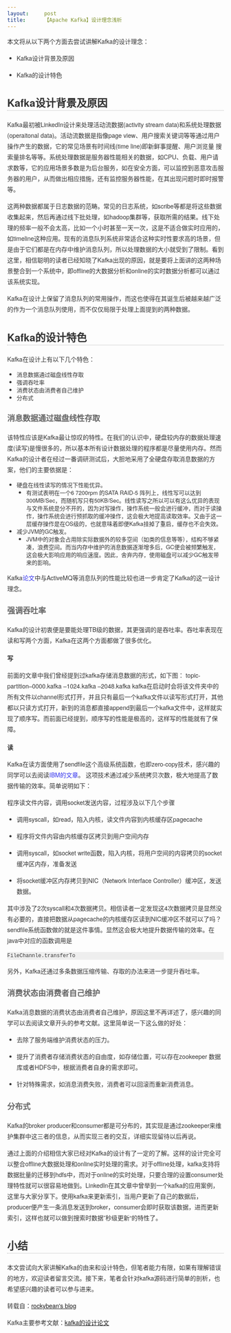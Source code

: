 ```yaml
---
layout:     post
title:      【Apache Kafka】设计理念浅析
---
```

<div id="article_content" class="article_content clearfix csdn-tracking-statistics" data-pid="blog" data-mod="popu_307" data-dsm="post">
								            <link rel="stylesheet" href="https://csdnimg.cn/release/phoenix/template/css/ck_htmledit_views-f76675cdea.css">
						<div class="htmledit_views" id="content_views">
                
<p style="font-family:'Helvetica Neue', Helvetica, Arial, sans-serif;font-size:14px;line-height:25px;color:rgb(51,51,51);">
本文将从以下两个方面去尝试讲解Kafka的设计理念：</p>
<ul style="color:rgb(51,51,51);font-family:'Helvetica Neue', Helvetica, Arial, sans-serif;font-size:13px;line-height:18px;"><li style="line-height:18px;list-style-type:disc;">
<p style="font-size:14px;line-height:25px;">Kafka设计背景及原因</p>
</li><li style="line-height:18px;list-style-type:disc;">
<p style="font-size:14px;line-height:25px;">Kafka的设计特色</p>
</li></ul><h2 id="kafka" style="color:rgb(51,51,51);font-size:24px;line-height:36px;border-bottom-width:1px;border-bottom-style:dotted;border-bottom-color:rgb(170,170,170);font-family:'Helvetica Neue', Helvetica, Arial, sans-serif;">
Kafka设计背景及原因</h2>
<p style="font-family:'Helvetica Neue', Helvetica, Arial, sans-serif;font-size:14px;line-height:25px;color:rgb(51,51,51);">
Kafka最初被LinkedIn设计来处理活动流数据(activity stream data)和系统处理数据(operaitonal data)。活动流数据是指像page view、用户搜索关键词等等通过用户操作产生的数据，它的常见场景有时间线(time line)即新鲜事提醒、用户浏览量 搜索量排名等等。系统处理数据是服务器性能相关的数据，如CPU、负载、用户请求数等，它的应用场景多数是为后台服务，如在安全方面，可以监控到恶意攻击服务器的用户，从而做出相应措施，还有监控服务器性能，在其出现问题时即时报警等。</p>
<p style="font-family:'Helvetica Neue', Helvetica, Arial, sans-serif;font-size:14px;line-height:25px;color:rgb(51,51,51);">
这两种数据都属于日志数据的范畴。常见的日志系统，如scribe等都是将这些数据收集起来，然后再通过线下批处理，如hadoop集群等，获取所需的结果。线下处理的频率一般不会太高，比如一个小时甚至一天一次，这是不适合做实时应用的，如timeline这种应用。现有的消息队列系统非常适合这种实时性要求高的场景，但是由于它们都是在内存中维护消息队列，所以处理数据的大小就受到了限制。看到这里，相信聪明的读者已经知晓了Kafka出现的原因，就是要将上面讲的这两种场景整合到一个系统中，即offline的大数据分析和online的实时数据分析都可以通过该系统实现。</p>
<p style="font-family:'Helvetica Neue', Helvetica, Arial, sans-serif;font-size:14px;line-height:25px;color:rgb(51,51,51);">
Kafka在设计上保留了消息队列的常用操作，而这也使得在其诞生后被越来越广泛的作为一个消息队列使用，而不仅仅局限于处理上面提到的两种数据。</p>
<h2 id="kafka-1" style="color:rgb(51,51,51);font-size:24px;line-height:36px;border-bottom-width:1px;border-bottom-style:dotted;border-bottom-color:rgb(170,170,170);font-family:'Helvetica Neue', Helvetica, Arial, sans-serif;">
Kafka的设计特色</h2>
<p style="font-family:'Helvetica Neue', Helvetica, Arial, sans-serif;font-size:14px;line-height:25px;color:rgb(51,51,51);">
Kafka在设计上有以下几个特色：</p>
<ul style="color:rgb(51,51,51);font-family:'Helvetica Neue', Helvetica, Arial, sans-serif;font-size:13px;line-height:18px;"><li style="line-height:18px;list-style-type:disc;">消息数据通过磁盘线性存取</li><li style="line-height:18px;list-style-type:disc;">强调吞吐率</li><li style="line-height:18px;list-style-type:disc;">消费状态由消费者自己维护</li><li style="line-height:18px;list-style-type:disc;">分布式</li></ul><h3 id="section" style="color:rgb(102,102,102);line-height:27px;font-size:18px;font-family:'Helvetica Neue', Helvetica, Arial, sans-serif;">
消息数据通过磁盘线性存取</h3>
<p style="font-family:'Helvetica Neue', Helvetica, Arial, sans-serif;font-size:14px;line-height:25px;color:rgb(51,51,51);">
该特性应该是Kafka最让惊叹的特性。在我们的认识中，硬盘较内存的数据处理速度(读写)是慢很多的，所以基本所有设计数据处理的程序都是尽量使用内存。<span class="goog_qs-tidbit goog_qs-tidbit-0" style="background-color:inherit;color:inherit;text-decoration:inherit;display:inline !important;">然而Kafka的设计者在经过一番调研测试后，大胆地采用了全硬盘存取消息数据的方案，他们的主要依据是：</span></p>
<ul style="color:rgb(51,51,51);font-family:'Helvetica Neue', Helvetica, Arial, sans-serif;font-size:13px;line-height:18px;"><li style="line-height:18px;list-style-type:disc;"><span class="goog_qs-tidbit goog_qs-tidbit-0" style="background-color:inherit;color:inherit;text-decoration:inherit;display:inline !important;">硬盘在线性读写的情况下性能优异。</span>
<ul style="list-style:disc;"><li style="line-height:18px;list-style-type:disc;">有测试表明在一个6 7200rpm 的SATA RAID-5 阵列上，线性写可以达到300MB/Sec，而随机写只有50KB/Sec。线性读写之所以可以有这么优异的表现与文件系统是分不开的，因为对写操作，操作系统一般会进行缓冲，而对于读操作，操作系统会进行预抓取的缓冲操作，这会极大地提高读取效率。又由于这一层缓存操作是在OS级的，也就意味着即便Kafka挂掉了重启，缓存也不会失效。</li></ul></li><li style="line-height:18px;list-style-type:disc;">减少JVM的GC触发。
<ul style="list-style:disc;"><li style="line-height:18px;list-style-type:disc;">JVM中的对象会占用除实际数据外的较多空间（如类的信息等等），结构不够紧凑，浪费空间。而当内存中维护的消息数据逐渐增多后，GC便会被频繁触发，这会极大影响应用的响应速度。因此，舍弃内存，使用磁盘可以减少GC触发带来的影响。</li></ul></li></ul><p style="font-family:'Helvetica Neue', Helvetica, Arial, sans-serif;font-size:14px;line-height:25px;color:rgb(51,51,51);">
Kafka<a href="http://research.microsoft.com/en-us/um/people/srikanth/netdb11/netdb11papers/netdb11-final12.pdf" rel="nofollow" style="color:rgb(51,51,238);text-decoration:none;">论文</a>中与ActiveMQ等消息队列的性能比较也进一步肯定了Kafka的这一设计理念。</p>
<h3 id="section-1" style="color:rgb(102,102,102);line-height:27px;font-size:18px;font-family:'Helvetica Neue', Helvetica, Arial, sans-serif;">
强调吞吐率</h3>
<p style="font-family:'Helvetica Neue', Helvetica, Arial, sans-serif;font-size:14px;line-height:25px;color:rgb(51,51,51);">
Kafka的设计初衷便是要能处理TB级的数据，其更强调的是吞吐率。吞吐率表现在读和写两个方面，Kafka在这两个方面都做了很多优化。</p>
<h4 id="section-2" style="color:rgb(51,51,51);line-height:18px;font-size:14px;font-family:'Helvetica Neue', Helvetica, Arial, sans-serif;">
写</h4>
<p style="font-family:'Helvetica Neue', Helvetica, Arial, sans-serif;font-size:14px;line-height:25px;color:rgb(51,51,51);">
前面的文章中我们曾经提到过kafka存储消息数据的形式，如下图： topic-partition–0000.kafka –1024.kafka –2048.kafka kafka在启动时会将该文件夹中的所有文件以channel形式打开，并且只有最后一个kafka文件以读写形式打开，其他都以只读方式打开，新到的消息都直接append到最后一个kafka文件中，这样就实现了顺序写。而前面已经提到，顺序写的性能是极高的，这样写的性能就有了保障。</p>
<h4 id="section-3" style="color:rgb(51,51,51);line-height:18px;font-size:14px;font-family:'Helvetica Neue', Helvetica, Arial, sans-serif;">
读</h4>
<p style="font-family:'Helvetica Neue', Helvetica, Arial, sans-serif;font-size:14px;line-height:25px;color:rgb(51,51,51);">
Kafka在读方面使用了sendfile这个高级系统函数，也即zero-copy技术，感兴趣的同学可以去阅读<a href="http://www.ibm.com/developerworks/linux/library/j-zerocopy" rel="nofollow" style="color:rgb(51,51,238);text-decoration:none;">IBM的文章</a>。 这项技术通过减少系统拷贝次数，极大地提高了数据传输的效率。简单说明如下：</p>
<p style="font-family:'Helvetica Neue', Helvetica, Arial, sans-serif;font-size:14px;line-height:25px;color:rgb(51,51,51);">
程序读文件内容，调用socket发送内容，过程涉及以下几个步骤</p>
<ul style="color:rgb(51,51,51);font-family:'Helvetica Neue', Helvetica, Arial, sans-serif;font-size:13px;line-height:18px;"><li style="line-height:18px;list-style-type:disc;">
<p style="font-size:14px;line-height:25px;">调用syscall，如read，陷入内核，读文件内容到内核缓存区pagecache</p>
</li><li style="line-height:18px;list-style-type:disc;">
<p style="font-size:14px;line-height:25px;">程序将文件内容由内核缓存区拷贝到用户空间内存</p>
</li><li style="line-height:18px;list-style-type:disc;">
<p style="font-size:14px;line-height:25px;">调用syscall，如socket write函数，陷入内核，将用户空间的内容拷贝的socket缓冲区内存，准备发送</p>
</li><li style="line-height:18px;list-style-type:disc;">
<p style="font-size:14px;line-height:25px;">将socket缓冲区内存拷贝到NIC（Network Interface Controller）缓冲区，发送数据。</p>
</li></ul><p style="font-family:'Helvetica Neue', Helvetica, Arial, sans-serif;font-size:14px;line-height:25px;color:rgb(51,51,51);">
其中涉及了2次syscall和4次数据拷贝。相信读者一定发现这4次数据拷贝是显然没有必要的，直接把数据从pagecache的内核缓存区读到NIC缓冲区不就可以了吗？sendfile系统函数做的就是这件事情。显然这会极大地提升数据传输的效率。在java中对应的函数调用是</p>
<pre style="font-family:Menlo, Monaco, 'Courier New', monospace;font-size:12px;color:rgb(51,51,51);line-height:18px;background-color:rgb(238,238,238);overflow:auto;"><code style="font-family:Menlo, Monaco, 'Courier New', monospace;font-size:12px;color:inherit;background-color:transparent;border:0px;">FileChannle.transferTo
</code></pre>
<p style="font-family:'Helvetica Neue', Helvetica, Arial, sans-serif;font-size:14px;line-height:25px;color:rgb(51,51,51);">
另外，Kafka还通过多条数据压缩传输、存取的办法来进一步提升吞吐率。</p>
<h3 id="section-4" style="color:rgb(102,102,102);line-height:27px;font-size:18px;font-family:'Helvetica Neue', Helvetica, Arial, sans-serif;">
消费状态由消费者自己维护</h3>
<p style="font-family:'Helvetica Neue', Helvetica, Arial, sans-serif;font-size:14px;line-height:25px;color:rgb(51,51,51);">
Kafka消息数据的消费状态由消费者自己维护，原因这里不再详述了，感兴趣的同学可以去阅读文章开头的参考文献。这里简单说一下这么做的好处：</p>
<ul style="color:rgb(51,51,51);font-family:'Helvetica Neue', Helvetica, Arial, sans-serif;font-size:13px;line-height:18px;"><li style="line-height:18px;list-style-type:disc;">
<p style="font-size:14px;line-height:25px;">去除了服务端维护消费状态的压力。</p>
</li><li style="line-height:18px;list-style-type:disc;">
<p style="font-size:14px;line-height:25px;">提升了消费者存储消费状态的自由度，如存储位置，可以存在zookeeper 数据库或者HDFS中，根据消费者自身的需求即可。</p>
</li><li style="line-height:18px;list-style-type:disc;">
<p style="font-size:14px;line-height:25px;">针对特殊需求，如消息消费失败，消费者可以回滚而重新消费消息。</p>
</li></ul><h3 id="section-5" style="color:rgb(102,102,102);line-height:27px;font-size:18px;font-family:'Helvetica Neue', Helvetica, Arial, sans-serif;">
分布式</h3>
<p style="font-family:'Helvetica Neue', Helvetica, Arial, sans-serif;font-size:14px;line-height:25px;color:rgb(51,51,51);">
Kafka的broker producer和consumer都是可分布的，其实现是通过zookeeper来维护集群中这三者的信息，从而实现三者的交互，详细实现留待以后再说。</p>
<p style="font-family:'Helvetica Neue', Helvetica, Arial, sans-serif;font-size:14px;line-height:25px;color:rgb(51,51,51);">
通过上面的介绍相信大家已经对Kafka的设计有了一定的了解。这样的设计完全可以整合offline大数据处理和online实时处理的需求。对于offline处理，kafka支持将数据批量的迁移到hdfs中，而对于online的实时处理，只要合理的设置consumer处理特性就可以很容易地做到。LinkedIn在其文章中曾举到一个kafka的应用案例，这里与大家分享下。使用kafka来更新索引，当用户更新了自己的数据后，producer便产生一条消息发送到broker，consumer会即时获取该数据，进而更新索引，这样也就可以做到搜索时数据”秒级更新“的特性了。</p>
<h2 id="section-6" style="color:rgb(51,51,51);font-size:24px;line-height:36px;border-bottom-width:1px;border-bottom-style:dotted;border-bottom-color:rgb(170,170,170);font-family:'Helvetica Neue', Helvetica, Arial, sans-serif;">
小结</h2>
<p style="font-family:'Helvetica Neue', Helvetica, Arial, sans-serif;font-size:14px;line-height:25px;color:rgb(51,51,51);">
本文尝试向大家讲解Kafka的由来和设计特色，但笔者能力有限，如果有理解错误的地方，欢迎读者留言交流。接下来，笔者会针对kafka源码进行简单的剖析，也希望感兴趣的读者可以参与进来。</p>
<p style="font-family:'Helvetica Neue', Helvetica, Arial, sans-serif;font-size:14px;line-height:25px;color:rgb(51,51,51);">
转载自：<a href="http://www.tianjiaguo.com/programmer-living/kafka%E7%9B%91%E6%8E%A7%E6%B5%8B%E8%AF%95%E4%BB%A3%E7%A0%81/" rel="nofollow">rockybean's blog</a></p>
<p style="font-family:'Helvetica Neue', Helvetica, Arial, sans-serif;font-size:14px;line-height:25px;color:rgb(51,51,51);">
Kafka主要参考文献：<a href="http://research.microsoft.com/en-us/um/people/srikanth/netdb11/netdb11papers/netdb11-final12.pdf" rel="nofollow">kafka的设计论文</a></p>
<p style="font-family:'Helvetica Neue', Helvetica, Arial, sans-serif;font-size:14px;line-height:25px;color:rgb(51,51,51);">
<br></p>
<p style="font-family:'Helvetica Neue', Helvetica, Arial, sans-serif;font-size:14px;line-height:25px;color:rgb(51,51,51);">
<br></p>
            </div>
                </div>